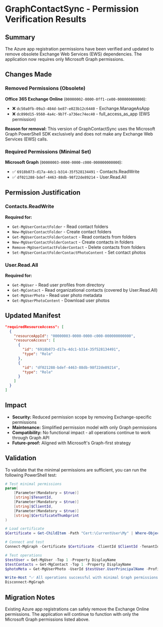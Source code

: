 # GraphContactSync - Permission Verification Results

## Summary
The Azure app registration permissions have been verified and updated to remove obsolete Exchange Web Services (EWS) dependencies. The application now requires only Microsoft Graph permissions.

## Changes Made

### Removed Permissions (Obsolete)
**Office 365 Exchange Online** (`00000002-0000-0ff1-ce00-000000000000`):
- ❌ `dc50a0fb-09a3-484d-be87-e023b12c6440` - Exchange.ManageAsApp
- ❌ `dc890d15-9560-4a4c-9b7f-a736ec74ec40` - full_access_as_app (EWS permission)

**Reason for removal:** This version of GraphContactSync uses the Microsoft Graph PowerShell SDK exclusively and does not make any Exchange Web Services (EWS) calls.

### Required Permissions (Minimal Set)
**Microsoft Graph** (`00000003-0000-0000-c000-000000000000`):
- ✅ `6918b873-d17a-4dc1-b314-35f528134491` - Contacts.ReadWrite
- ✅ `df021288-bdef-4463-88db-98f22de89214` - User.Read.All

## Permission Justification

### Contacts.ReadWrite
**Required for:**
- `Get-MgUserContactFolder` - Read contact folders
- `New-MgUserContactFolder` - Create contact folders  
- `Get-MgUserContactFolderContact` - Read contacts from folders
- `New-MgUserContactFolderContact` - Create contacts in folders
- `Remove-MgUserContactFolderContact` - Delete contacts from folders
- `Set-MgUserContactFolderContactPhotoContent` - Set contact photos

### User.Read.All  
**Required for:**
- `Get-MgUser` - Read user profiles from directory
- `Get-MgContact` - Read organizational contacts (covered by User.Read.All)
- `Get-MgUserPhoto` - Read user photo metadata
- `Get-MgUserPhotoContent` - Download user photos

## Updated Manifest

```json
"requiredResourceAccess": [
  {
    "resourceAppId": "00000003-0000-0000-c000-000000000000",
    "resourceAccess": [
      {
        "id": "6918b873-d17a-4dc1-b314-35f528134491",
        "type": "Role"
      },
      {
        "id": "df021288-bdef-4463-88db-98f22de89214", 
        "type": "Role"
      }
    ]
  }
]
```

## Impact
- **Security:** Reduced permission scope by removing Exchange-specific permissions
- **Maintenance:** Simplified permission model with only Graph permissions  
- **Compatibility:** No functional impact - all operations continue to work through Graph API
- **Future-proof:** Aligned with Microsoft's Graph-first strategy

## Validation

To validate that the minimal permissions are sufficient, you can run the following PowerShell test:

```powershell
# Test minimal permissions
param(
    [Parameter(Mandatory = $true)]
    [string]$TenantId,
    [Parameter(Mandatory = $true)] 
    [string]$ClientId,
    [Parameter(Mandatory = $true)]
    [string]$CertificateThumbprint
)

# Load certificate
$Certificate = Get-ChildItem -Path "Cert:\CurrentUser\My" | Where-Object { $_.Thumbprint -eq $CertificateThumbprint }

# Connect and test
Connect-MgGraph -Certificate $Certificate -ClientId $ClientId -TenantId $TenantId

# Test operations
$testUser = Get-MgUser -Top 1 -Property DisplayName
$testContacts = Get-MgContact -Top 1 -Property DisplayName  
$photoMeta = Get-MgUserPhoto -UserId $testUser.UserPrincipalName -ProfilePhotoId 120x120 -ErrorAction SilentlyContinue

Write-Host "✅ All operations successful with minimal Graph permissions"
Disconnect-MgGraph
```

## Migration Notes
Existing Azure app registrations can safely remove the Exchange Online permissions. The application will continue to function with only the Microsoft Graph permissions listed above.